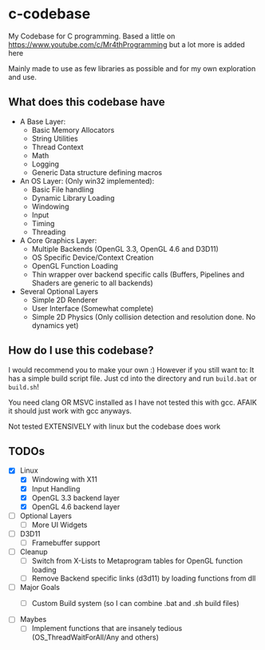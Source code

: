 # c-codebase
My Codebase for C programming.
Based a little on https://www.youtube.com/c/Mr4thProgramming but a lot more is added here

Mainly made to use as few libraries as possible and for my own exploration and use.

## What does this codebase have

- A Base Layer:
  - Basic Memory Allocators
  - String Utilities
  - Thread Context
  - Math
  - Logging
  - Generic Data structure defining macros
- An OS Layer: (Only win32 implemented):
  - Basic File handling
  - Dynamic Library Loading
  - Windowing
  - Input
  - Timing
  - Threading
- A Core Graphics Layer:
  - Multiple Backends (OpenGL 3.3, OpenGL 4.6 and D3D11)
  - OS Specific Device/Context Creation
  - OpenGL Function Loading
  - Thin wrapper over backend specific calls (Buffers, Pipelines and Shaders are generic to all backends)
- Several Optional Layers
  - Simple 2D Renderer
  - User Interface (Somewhat complete)
  - Simple 2D Physics (Only collision detection and resolution done. No dynamics yet)

## How do I use this codebase?
I would recommend you to make your own :)
However if you still want to:
It has a simple build script file.
Just cd into the directory and run `build.bat` or `build.sh`!

You need clang OR MSVC installed as I have not tested this with gcc.
AFAIK it should just work with gcc anyways.

Not tested EXTENSIVELY with linux but the codebase does work

## TODOs
- [x] Linux
    - [x] Windowing with X11
    - [x] Input Handling
    - [x] OpenGL 3.3 backend layer
    - [x] OpenGL 4.6 backend layer
- [ ] Optional Layers
    - [ ] More UI Widgets
- [ ] D3D11
    - [ ] Framebuffer support
- [ ] Cleanup
    - [ ] Switch from X-Lists to Metaprogram tables for OpenGL function loading
    - [ ] Remove Backend specific links (d3d11) by loading functions from dll
- [ ] Major Goals
    - [ ] Custom Build system (so I can combine .bat and .sh build files)


- [ ] Maybes
    - [ ] Implement functions that are insanely tedious (OS_ThreadWaitForAll/Any and others)
